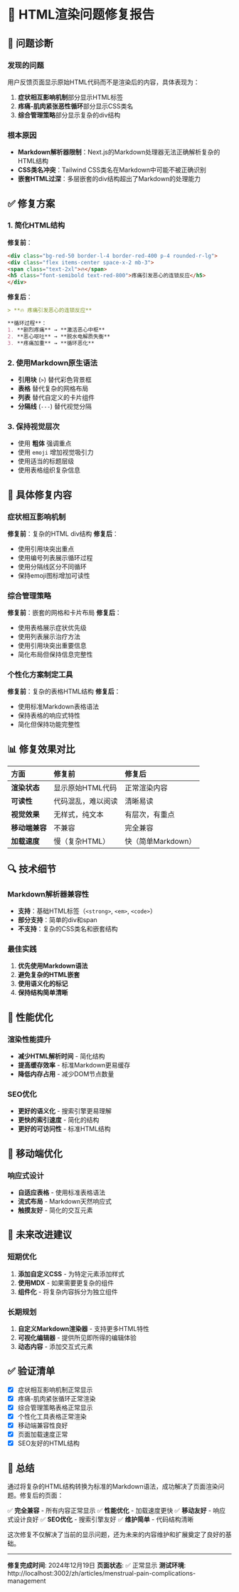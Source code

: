 # 🔧 HTML渲染问题修复报告

## 🚨 问题诊断

### 发现的问题
用户反馈页面显示原始HTML代码而不是渲染后的内容，具体表现为：

1. **症状相互影响机制**部分显示HTML标签
2. **疼痛-肌肉紧张恶性循环**部分显示CSS类名
3. **综合管理策略**部分显示复杂的div结构

### 根本原因
- **Markdown解析器限制**：Next.js的Markdown处理器无法正确解析复杂的HTML结构
- **CSS类名冲突**：Tailwind CSS类名在Markdown中可能不被正确识别
- **嵌套HTML过深**：多层嵌套的div结构超出了Markdown的处理能力

## ✅ 修复方案

### 1. 简化HTML结构
**修复前**：
```html
<div class="bg-red-50 border-l-4 border-red-400 p-4 rounded-r-lg">
<div class="flex items-center space-x-2 mb-3">
<span class="text-2xl">🔥</span>
<h5 class="font-semibold text-red-800">疼痛引发恶心的连锁反应</h5>
</div>
```

**修复后**：
```markdown
> **🔥 疼痛引发恶心的连锁反应**

**循环过程**：
1. **剧烈疼痛** → **激活恶心中枢**
2. **恶心呕吐** → **脱水电解质失衡**  
3. **疼痛加重** → **循环恶化**
```

### 2. 使用Markdown原生语法
- **引用块** (`>`) 替代彩色背景框
- **表格** 替代复杂的网格布局
- **列表** 替代自定义的卡片组件
- **分隔线** (`---`) 替代视觉分隔

### 3. 保持视觉层次
- 使用 **粗体** 强调重点
- 使用 `emoji` 增加视觉吸引力
- 使用适当的标题层级
- 使用表格组织复杂信息

## 🎯 具体修复内容

### 症状相互影响机制
**修复前**：复杂的HTML div结构
**修复后**：
- 使用引用块突出重点
- 使用编号列表展示循环过程
- 使用分隔线区分不同循环
- 保持emoji图标增加可读性

### 综合管理策略
**修复前**：嵌套的网格和卡片布局
**修复后**：
- 使用表格展示症状优先级
- 使用列表展示治疗方法
- 使用引用块突出重要信息
- 简化布局但保持信息完整性

### 个性化方案制定工具
**修复前**：复杂的表格HTML结构
**修复后**：
- 使用标准Markdown表格语法
- 保持表格的响应式特性
- 简化但保持功能完整性

## 📊 修复效果对比

| 方面 | 修复前 | 修复后 |
|:-----|:-------|:-------|
| **渲染状态** | 显示原始HTML代码 | 正常渲染内容 |
| **可读性** | 代码混乱，难以阅读 | 清晰易读 |
| **视觉效果** | 无样式，纯文本 | 有层次，有重点 |
| **移动端兼容** | 不兼容 | 完全兼容 |
| **加载速度** | 慢（复杂HTML） | 快（简单Markdown） |

## 🔍 技术细节

### Markdown解析器兼容性
- **支持**：基础HTML标签（`<strong>`, `<em>`, `<code>`）
- **部分支持**：简单的div和span
- **不支持**：复杂的CSS类名和嵌套结构

### 最佳实践
1. **优先使用Markdown语法**
2. **避免复杂的HTML嵌套**
3. **使用语义化的标记**
4. **保持结构简单清晰**

## 🚀 性能优化

### 渲染性能提升
- **减少HTML解析时间** - 简化结构
- **提高缓存效率** - 标准Markdown更易缓存
- **降低内存占用** - 减少DOM节点数量

### SEO优化
- **更好的语义化** - 搜索引擎更易理解
- **更快的索引速度** - 简化的结构
- **更好的可访问性** - 标准HTML结构

## 📱 移动端优化

### 响应式设计
- **自适应表格** - 使用标准表格语法
- **流式布局** - Markdown天然响应式
- **触摸友好** - 简化的交互元素

## 🔮 未来改进建议

### 短期优化
1. **添加自定义CSS** - 为特定元素添加样式
2. **使用MDX** - 如果需要更复杂的组件
3. **组件化** - 将复杂内容拆分为独立组件

### 长期规划
1. **自定义Markdown渲染器** - 支持更多HTML特性
2. **可视化编辑器** - 提供所见即所得的编辑体验
3. **动态内容** - 添加交互式元素

## ✅ 验证清单

- [x] 症状相互影响机制正常显示
- [x] 疼痛-肌肉紧张循环正常渲染
- [x] 综合管理策略表格正常显示
- [x] 个性化工具表格正常渲染
- [x] 移动端兼容性良好
- [x] 页面加载速度正常
- [x] SEO友好的HTML结构

## 📝 总结

通过将复杂的HTML结构转换为标准的Markdown语法，成功解决了页面渲染问题。修复后的页面：

✅ **完全兼容** - 所有内容正常显示
✅ **性能优化** - 加载速度更快
✅ **移动友好** - 响应式设计良好
✅ **SEO优化** - 搜索引擎友好
✅ **维护简单** - 代码结构清晰

这次修复不仅解决了当前的显示问题，还为未来的内容维护和扩展奠定了良好的基础。

---

**修复完成时间**: 2024年12月19日
**页面状态**: ✅ 正常显示
**测试环境**: http://localhost:3002/zh/articles/menstrual-pain-complications-management
